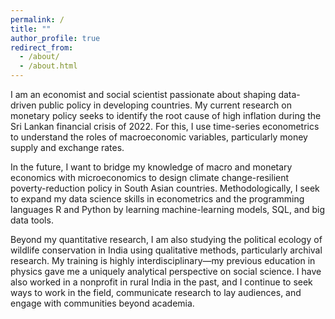 ```yaml
---
permalink: /
title: ""
author_profile: true
redirect_from: 
  - /about/
  - /about.html
---
```


I am an economist and social scientist passionate about shaping data-driven public policy in developing countries. My current research on monetary policy seeks to identify the root cause of high inflation during the Sri Lankan financial crisis of 2022. For this, I use time-series econometrics to understand the roles of macroeconomic variables, particularly money supply and exchange rates. 

In the future, I want to bridge my knowledge of macro and monetary economics with microeconomics to design climate change-resilient poverty-reduction policy in South Asian countries. Methodologically, I seek to expand my data science skills in econometrics and the programming languages R and Python by learning machine-learning models, SQL, and big data tools. 

Beyond my quantitative research, I am also studying the political ecology of wildlife conservation in India using qualitative methods, particularly archival research. My training is highly interdisciplinary—my previous education in physics gave me a uniquely analytical perspective on social science. I have also worked in a nonprofit in rural India in the past, and I continue to seek ways to work in the field, communicate research to lay audiences, and engage with communities beyond academia. 



  



  



  



  




